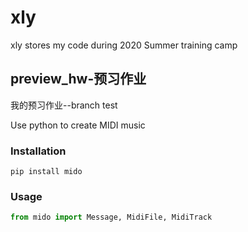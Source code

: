 # xly

xly stores my code during 2020 Summer training camp

## preview_hw-预习作业
我的预习作业--branch test

Use python to create MIDI music

### Installation

```
pip install mido
```

### Usage
```python
from mido import Message, MidiFile, MidiTrack
```
